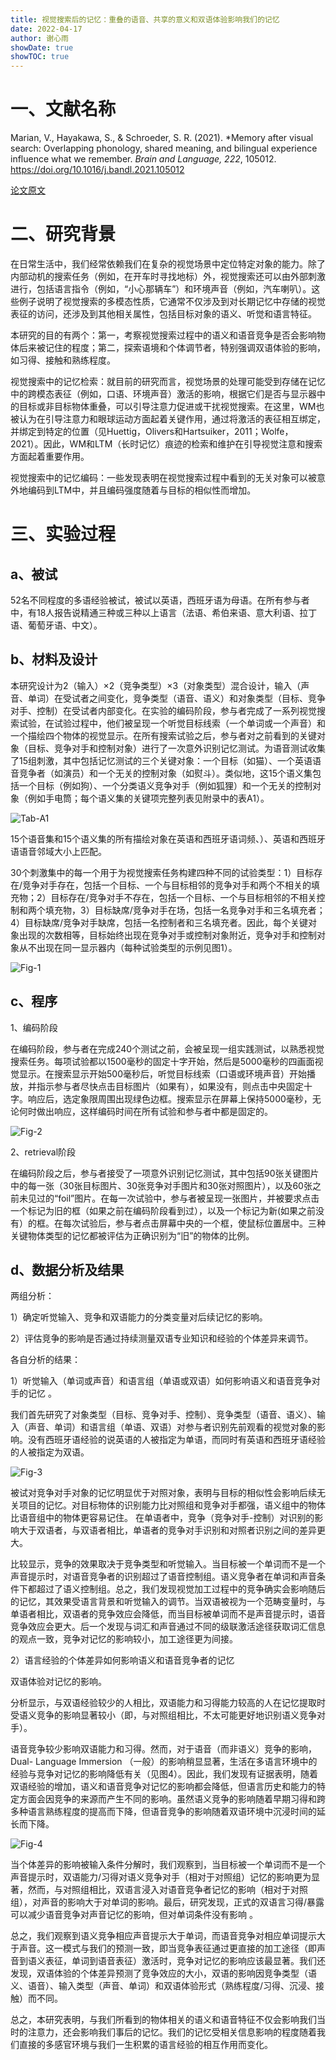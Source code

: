 ```yaml
---
title: 视觉搜索后的记忆：重叠的语音、共享的意义和双语体验影响我们的记忆
date: 2022-04-17
author: 谢心雨
showDate: true
showTOC: true
---
```


# 一、文献名称

Marian, V., Hayakawa, S., & Schroeder, S. R. (2021). *Memory after visual search: Overlapping phonology, shared meaning, and bilingual experience influence what we remember. *Brain and Language, 222*, 105012. https://doi.org/10.1016/j.bandl.2021.105012 

[论文原文](../Source_Files/2022-04-17-XXY2.pdf)

# 二、研究背景

在日常生活中，我们经常依赖我们在复杂的视觉场景中定位特定对象的能力。除了内部动机的搜索任务（例如，在开车时寻找地标）外，视觉搜索还可以由外部刺激进行，包括语言指令（例如，“小心那辆车”）和环境声音（例如，汽车喇叭）。这些例子说明了视觉搜索的多模态性质，它通常不仅涉及到对长期记忆中存储的视觉表征的访问，还涉及到其他相关属性，包括目标对象的语义、听觉和语言特征。 

本研究的目的有两个：第一，考察视觉搜索过程中的语义和语音竞争是否会影响物体后来被记住的程度；第二，探索语境和个体调节者，特别强调双语体验的影响，如习得、接触和熟练程度。

视觉搜索中的记忆检索：就目前的研究而言，视觉场景的处理可能受到存储在记忆中的跨模态表征（例如，口语、环境声音）激活的影响，根据它们是否与显示器中的目标或非目标物体重叠，可以引导注意力促进或干扰视觉搜索。在这里，WM也被认为在引导注意力和眼球运动方面起着关键作用，通过将激活的表征相互绑定，并绑定到特定的位置（见Huettig，Olivers和Hartsuiker，2011；Wolfe，2021）。因此，WM和LTM（长时记忆）痕迹的检索和维护在引导视觉注意和搜索方面起着重要作用。

视觉搜索中的记忆编码：一些发现表明在视觉搜索过程中看到的无关对象可以被意外地编码到LTM中，并且编码强度随着与目标的相似性而增加。

# 三、实验过程

## a、被试

52名不同程度的多语经验被试，被试以英语，西班牙语为母语。在所有参与者中，有18人报告说精通三种或三种以上语言（法语、希伯来语、意大利语、拉丁语、葡萄牙语、中文）。

## b、材料及设计

本研究设计为2（输入）×2（竞争类型）×3（对象类型）混合设计，输入（声音、单词）在受试者之间变化，竞争类型（语音、语义）和对象类型（目标、竞争对手、控制）在受试者内部变化。在实验的编码阶段，参与者完成了一系列视觉搜索试验，在试验过程中，他们被呈现一个听觉目标线索（一个单词或一个声音）和一个描绘四个物体的视觉显示。在所有搜索试验之后，参与者对之前看到的关键对象（目标、竞争对手和控制对象）进行了一次意外识别记忆测试。为语音测试收集了15组刺激，其中包括记忆测试的三个关键对象：一个目标（如猫）、一个英语语音竞争者（如演员）和一个无关的控制对象（如熨斗）。类似地，这15个语义集包括一个目标（例如狗）、一个分类语义竞争对手（例如狐狸）和一个无关的控制对象（例如手电筒；每个语义集的关键项完整列表见附录中的表A1）。 

![Tab-A1](../Supporting_Information/2022-04-17-XXY2-Tab-A1.png)

15个语音集和15个语义集的所有描绘对象在英语和西班牙语词频、）、英语和西班牙语语音邻域大小上匹配。

30个刺激集中的每一个用于为视觉搜索任务构建四种不同的试验类型：1）目标存在\/竞争对手存在，包括一个目标、一个与目标相邻的竞争对手和两个不相关的填充物；2）目标存在\/竞争对手不存在，包括一个目标、一个与目标相邻的不相关控制和两个填充物，3）目标缺席\/竞争对手在场，包括一名竞争对手和三名填充者；4）目标缺席\/竞争对手缺席，包括一名控制者和三名填充者。因此，每个关键对象出现的次数相等，目标始终出现在竞争对手或控制对象附近，竞争对手和控制对象从不出现在同一显示器内（每种试验类型的示例见图1）。

![Fig-1](../Supporting_Information/2022-04-17-XXY2-Fig-1.png)

## c、程序

1、编码阶段

在编码阶段，参与者在完成240个测试之前，会被呈现一组实践测试，以熟悉视觉搜索任务。每项试验都以1500毫秒的固定十字开始，然后是5000毫秒的四画面视觉显示。在搜索显示开始500毫秒后，听觉目标线索（口语或环境声音）开始播放，并指示参与者尽快点击目标图片（如果有），如果没有，则点击中央固定十字。响应后，选定象限周围出现绿色边框。搜索显示在屏幕上保持5000毫秒，无论何时做出响应，这样编码时间在所有试验和参与者中都是固定的。

![Fig-2](../Supporting_Information/2022-04-17-XXY2-Fig-2.png)

2、retrieval阶段

在编码阶段之后，参与者接受了一项意外识别记忆测试，其中包括90张关键图片中的每一张（30张目标图片、30张竞争对手图片和30张对照图片），以及60张之前未见过的“foil”图片。在每一次试验中，参与者被呈现一张图片，并被要求点击一个标记为旧的框（如果之前在编码阶段看到过），以及一个标记为新(如果之前没有）的框。在每次试验后，参与者点击屏幕中央的一个框，使鼠标位置居中。三种关键物体类型的记忆都被评估为正确识别为“旧”的物体的比例。

## d、数据分析及结果

两组分析：

1）确定听觉输入、竞争和双语能力的分类变量对后续记忆的影响。

2）评估竞争的影响是否通过持续测量双语专业知识和经验的个体差异来调节。

各自分析的结果：

1）听觉输入（单词或声音）和语言组（单语或双语）如何影响语义和语音竞争对手的记忆 。

我们首先研究了对象类型（目标、竞争对手、控制）、竞争类型（语音、语义）、输入（声音、单词）和语言组（单语、双语）对参与者识别先前观看的视觉对象的影响。没有西班牙语经验的说英语的人被指定为单语，而同时有英语和西班牙语经验的人被指定为双语。

![Fig-3](../Supporting_Information/2022-04-17-XXY2-Fig-3.png)

被试对竞争对手对象的记忆明显优于对照对象，表明与目标的相似性会影响后续无关项目的记忆。对目标物体的识别能力比对照组和竞争对手都强，语义组中的物体比语音组中的物体更容易记住。 在单语者中，竞争（竞争对手-控制）对识别的影响大于双语者，与双语者相比，单语者的竞争对手识别和对照者识别之间的差异更大。

比较显示，竞争的效果取决于竞争类型和听觉输入。当目标被一个单词而不是一个声音提示时，对语音竞争者的识别超过了语音控制组。语义竞争者在单词和声音条件下都超过了语义控制组。总之，我们发现视觉加工过程中的竞争确实会影响随后的记忆，其效果受语言背景和听觉输入的调节。当双语被视为一个范畴变量时，与单语者相比，双语者的竞争效应会降低，而当目标被单词而不是声音提示时，语音竞争效应会更大。后一个发现与词汇和声音通过不同的级联激活途径获取词汇信息的观点一致，竞争对记忆的影响较小，加工途径更为间接。 

2）语言经验的个体差异如何影响语义和语音竞争者的记忆

双语体验对记忆的影响。

分析显示，与双语经验较少的人相比，双语能力和习得能力较高的人在记忆提取时受语义竞争的影响显著较小（即，与对照组相比，不太可能更好地识别语义竞争对手）。

语音竞争较少影响双语能力和习得。然而，对于语音（而非语义）竞争的影响，Dual- Language Immersion （一般）的影响稍显显著，生活在多语言环境中的经验与竞争对记忆的影响降低有关（见图4）。因此，我们发现有证据表明，随着双语经验的增加，语义和语音竞争对记忆的影响都会降低，但语言历史和能力的特定方面会因竞争的来源而产生不同的影响。虽然语义竞争的影响随着早期习得和跨多种语言熟练程度的提高而下降，但语音竞争的影响随着双语环境中沉浸时间的延长而下降。

![Fig-4](../Supporting_Information/2022-04-17-XXY2-Fig-4.png)

当个体差异的影响被输入条件分解时，我们观察到，当目标被一个单词而不是一个声音提示时，双语能力/习得对语义竞争对手（相对于对照组）记忆的影响更为显著，然而，与对照组相比，双语言浸入对语音竞争者记忆的影响（相对于对照组），对声音的影响大于对单词的影响。最后，研究发现，正式的双语言习得\/暴露可以减少语音竞争对声音记忆的影响，但对单词条件没有影响 。

总之，我们观察到语义竞争相应声音提示大于单词，而语音竞争对相应单词提示大于声音。这一模式与我们的预测一致，即当竞争表征通过更直接的加工途径（即声音到语义表征，单词到语音表征）激活时，竞争对记忆的影响应该最显著。我们还发现，双语体验的个体差异预测了竞争效应的大小，双语的影响因竞争类型（语义、语音）、输入类型（声音、单词）和双语体验形式（熟练程度/习得、沉浸、接触）而不同。

总之，本研究表明，与我们所看到的物体相关的语义和语音特征不仅会影响我们当时的注意力，还会影响我们事后的记忆。我们的记忆受相关信息影响的程度随着我们直接的多感官环境与我们一生积累的语言经验的相互作用而变化。 
